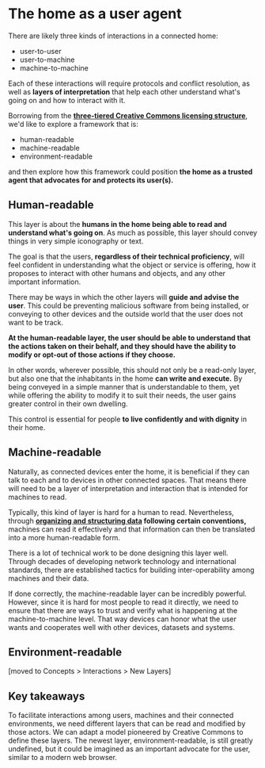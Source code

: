 # The home as a user agent

There are likely three kinds of interactions in a connected home: 

* user-to-user
* user-to-machine
* machine-to-machine

Each of these interactions will require protocols and conflict resolution, as well as **layers of interpretation** that help each other understand what's going on and how to interact with it. 

Borrowing from the **[three-tiered Creative Commons licensing structure](https://creativecommons.org/licenses)**, we'd like to explore a framework that is: 

* human-readable
* machine-readable
* environment-readable

and then explore how this framework could position **the home as a trusted agent that advocates for and protects its user(s).** 

## Human-readable

This layer is about the **humans in the home being able to read and understand what's going on**. As much as possible, this layer should convey things in very simple iconography or text. 

The goal is that the users, **regardless of their technical proficiency**, will feel confident in understanding what the object or service is offering, how it proposes to interact with other humans and objects, and any other important information.  

There may be ways in which the other layers will **guide and advise the user**. This could be preventing malicious software from being installed, or conveying to other devices and the outside world that the user does not want to be track. 

**At the human-readable layer, the user should be able to understand that the actions taken on their behalf, and they should have the ability to modify or opt-out of those actions if they choose.**  

In other words, wherever possible, this should not only be a read-only layer, but also one that the inhabitants in the home **can write and execute.** By being conveyed in a simple manner that is understandable to them, yet while offering the ability to modify it to suit their needs, the user gains greater control in their own dwelling. 

This control is essential for people **to live confidently and with dignity** in their home. 

## Machine-readable

Naturally, as connected devices enter the home, it is beneficial if they can talk to each and to devices in other connected spaces. That means there will need to be a layer of interpretation and interaction that is intended for machines to read. 

Typically, this kind of layer is hard for a human to read. Nevertheless, through **[organizing and structuring data](https://en.wikipedia.org/wiki/Data_model) following certain conventions,** machines can read it effectively and that information can then be translated into a more human-readable form. 

There is a lot of technical work to be done designing this layer well. Through decades of developing network technology and international standards, there are established tactics for building inter-operability among machines and their data.  

If done correctly, the machine-readable layer can be incredibly powerful. However, since it is hard for most people to read it directly, we need to ensure that there are ways to trust and verify what is happening at the machine-to-machine level. That way devices can honor what the user wants and cooperates well with other devices, datasets and systems. 

## Environment-readable
 
[moved to Concepts > Interactions > New Layers]

## Key takeaways

To facilitate interactions among users, machines and their connected environments, we need different layers that can be read and modified by those actors. We can adapt a model pioneered by Creative Commons to define these layers. The newest layer, environment-readable, is still greatly undefined, but it could be imagined as an important advocate for the user, similar to a modern web browser.  